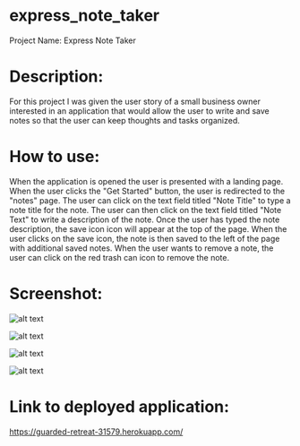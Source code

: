 # express_note_taker

Project Name: Express Note Taker

# Description:

For this project I was given the user story of a small business owner interested in an application that would allow the user to write and save notes so that the user can keep thoughts and tasks organized. 

# How to use:

When the application is opened the user is presented with a landing page. When the user clicks the "Get Started" button, the user is redirected to the "notes" page. The user can click on the text field titled "Note Title" to type a note title for the note. The user can then click on the text field titled "Note Text" to write a description of the note. Once the user has typed the note description, the save icon icon will appear at the top of the page. When the user clicks on the save icon, the note is then saved to the left of the page with additional saved notes. When the user wants to remove a note, the user can click on the red trash can icon to remove the note. 

# Screenshot:

![alt text](express_note_taker/public/assets/getstarted.png "Description goes here")

![alt text](express_note_taker/public/assets/getstarted.png)

![alt text](express_note_taker/public/assets/takenote.png)

![alt text](express_note_taker/public/assets/savenote.png)

# Link to deployed application:

https://guarded-retreat-31579.herokuapp.com/



